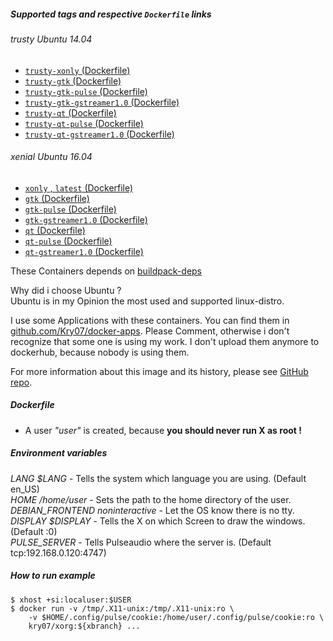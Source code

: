 ##### Supported tags and respective `Dockerfile` links  
###### trusty Ubuntu 14.04
 - [`trusty-xonly` (Dockerfile)](https://github.com/Kry07/docker-xorg/blob/trusty-xonly/Dockerfile)
 - [`trusty-gtk` (Dockerfile)](https://github.com/Kry07/docker-xorg/blob/trusty-gtk/Dockerfile)
 - [`trusty-gtk-pulse` (Dockerfile)](https://github.com/Kry07/docker-xorg/blob/trusty-gtk-pulse/Dockerfile)
 - [`trusty-gtk-gstreamer1.0` (Dockerfile)](https://github.com/Kry07/docker-xorg/blob/trusty-gtk-gstreamer1.0/Dockerfile)
 - [`trusty-qt`  (Dockerfile)](https://github.com/Kry07/docker-xorg/blob/trusty-qt/Dockerfile)
 - [`trusty-qt-pulse` (Dockerfile)](https://github.com/Kry07/docker-xorg/blob/trusty-qt-pulse/Dockerfile)
 - [`trusty-qt-gstreamer1.0` (Dockerfile)](https://github.com/Kry07/docker-xorg/blob/trusty-qt-gstreamer1.0/Dockerfile)

###### xenial Ubuntu 16.04
 - [`xonly` , `latest` (Dockerfile)](https://github.com/Kry07/docker-xorg/blob/xonly/Dockerfile)
 - [`gtk` (Dockerfile)](https://github.com/Kry07/docker-xorg/blob/gtk/Dockerfile)
 - [`gtk-pulse` (Dockerfile)](https://github.com/Kry07/docker-xorg/blob/gtk-pulse/Dockerfile)
 - [`gtk-gstreamer1.0` (Dockerfile)](https://github.com/Kry07/docker-xorg/blob/gtk-gstreamer1.0/Dockerfile)
 - [`qt`  (Dockerfile)](https://github.com/Kry07/docker-xorg/blob/qt/Dockerfile)
 - [`qt-pulse` (Dockerfile)](https://github.com/Kry07/docker-xorg/blob/qt-pulse/Dockerfile)
 - [`qt-gstreamer1.0` (Dockerfile)](https://github.com/Kry07/docker-xorg/blob/qt-gstreamer1.0/Dockerfile)

These Containers depends on [buildpack-deps](https://hub.docker.com/_/buildpack-deps/)  

Why did i choose Ubuntu ?  
Ubuntu is in my Opinion the most used and supported linux-distro.

I use some Applications with these containers. You can find them in [github.com/Kry07/docker-apps](https://github.com/Kry0/docker-apps).
Please Comment, otherwise i don't recognize that some one is using my work. I don't upload them anymore to dockerhub, because nobody is using them.

For more information about this image and its history, please see [GitHub repo](https://github.com/Kry07/docker-xorg).

##### Dockerfile

- A user *"user"* is created, because **you should never run X as root !**

##### Environment variables
*LANG $LANG* - Tells the system which language you are using. (Default en_US)  
*HOME /home/user* - Sets the path to the home directory of the user.  
*DEBIAN_FRONTEND noninteractive* - Let the OS know there is no tty.  
*DISPLAY $DISPLAY* - Tells the X on which Screen to draw the windows. (Default :0)  
*PULSE_SERVER* - Tells Pulseaudio where the server is. (Default tcp:192.168.0.120:4747)

##### How to run example
```
$ xhost +si:localuser:$USER
$ docker run -v /tmp/.X11-unix:/tmp/.X11-unix:ro \
	-v $HOME/.config/pulse/cookie:/home/user/.config/pulse/cookie:ro \
	kry07/xorg:${xbranch} ...
```
